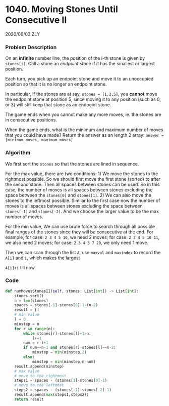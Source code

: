 # 1040. Moving Stones Until Consecutive II

2020/06/03 ZLY

### Problem Description

On an **infinite** number line, the position of the i-th stone is given by `stones[i]`. Call a stone an *endpoint stone* if it has the smallest or largest position.

Each turn, you pick up an endpoint stone and move it to an unoccupied position so that it is no longer an endpoint stone.

In particular, if the stones are at say, `stones = [1,2,5]`, you **cannot** move the endpoint stone at position 5, since moving it to any position (such as 0, or 3) will still keep that stone as an endpoint stone.

The game ends when you cannot make any more moves, ie. the stones are in consecutive positions.

When the game ends, what is the minimum and maximum number of moves that you could have made? Return the answer as an length 2 array: `answer = [minimum_moves, maximum_moves]`



### Algorithm

We first sort the `stones` so that the stones are lined in sequence.

For the max value, there are two conditions: 1) We move the stones to the rightmost possible. So we should first move the first stone (sorted) to after the second stone. Then all spaces between stones can be used. So in this case, the number of moves is all spaces between stones excluding the space between the `stones[0]` and `stones[1]`. 2) We can also move the stones to the leftmost possible. Similar to the first case now the number of moves is all spaces between stones excluding the space between `stones[-1]` and `stones[-2]`. And we choose the larger value to be the max number of moves.

For the min value, We can use brute force to search through all possible final ranges of the stones since they will be consecutive at the end. For example, for case: `2 3 4 5 10`, we need 2 moves; for case: `2 3 4 5 10 11`, we also need 2 moves; for case: `2 3 4 5 7 20`, we only need 1 move.

Then we can scan through the list `A`, use `maxval` and `maxindex` to record the `A[i]` and `i`, which makes the largest 

`A[i]+i` till now.

### Code

```python
def numMovesStonesII(self, stones: List[int]) -> List[int]:
    stones.sort()
    n = len(stones)
    spaces = stones[-1]-stones[0]-1-(n-2)
    result = []
    # min value
    l = 0
    minstep = n
    for r in range(n):
        while stones[r]-stones[l]+1>n:
            l+=1
        num = r-l+1
        if num==n-1 and stones[r]-stones[l]==n-2:
            minstep = min(minstep,2)
        else:
            minstep = min(minstep,n-num)
    result.append(minstep)
    # max value
    # move to the rightmost
    steps1 = spaces - (stones[1]-stones[0]-1)
    # move to the leftmost
    steps2 = spaces - (stones[-1]-stones[-2]-1)
    result.append(max(steps1,steps2))
    return result
```